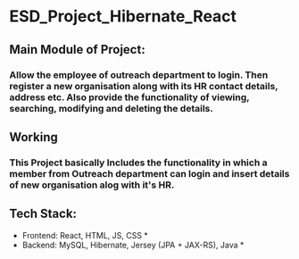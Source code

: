 # ESD_Project_Hibernate_React
## Main Module of Project: 
### Allow the employee of outreach department to login. Then register a new organisation along with its HR contact details, address etc. Also provide the functionality of viewing, searching, modifying and deleting the details. 

## Working
### This Project basically Includes the functionality in which a member from Outreach department can login and insert details of new organisation alog with it's HR.

## Tech Stack:

* Frontend: React, HTML, JS, CSS *
* Backend: MySQL, Hibernate, Jersey (JPA + JAX-RS), Java *
